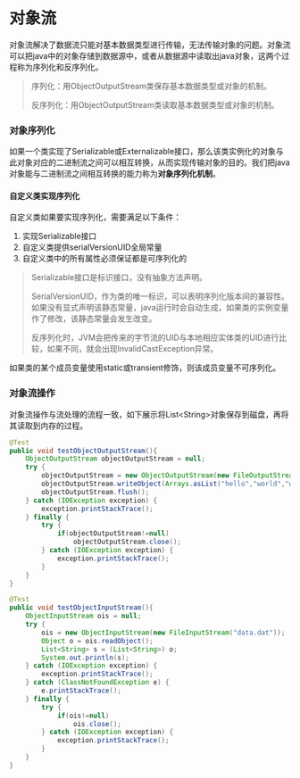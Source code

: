# 对象流

对象流解决了数据流只能对基本数据类型进行传输，无法传输对象的问题。对象流可以把java中的对象存储到数据源中，或者从数据源中读取出java对象，这两个过程称为序列化和反序列化。

> 序列化：用ObjectOutputStream类保存基本数据类型或对象的机制。
>
> 反序列化：用ObjectOutputStream类读取基本数据类型或对象的机制。

### 对象序列化

如果一个类实现了Serializable或Externalizable接口，那么该类实例化的对象与此对象对应的二进制流之间可以相互转换，从而实现传输对象的目的。我们把java对象能与二进制流之间相互转换的能力称为**对象序列化机制**。

#### 自定义类实现序列化

自定义类如果要实现序列化，需要满足以下条件：

1. 实现Serializable接口
2. 自定义类提供serialVersionUID全局常量
3. 自定义类中的所有属性必须保证都是可序列化的

> Serializable接口是标识接口，没有抽象方法声明。
>
> SerialVersionUID，作为类的唯一标识，可以表明序列化版本间的兼容性。如果没有显式声明该静态常量，java运行时会自动生成，如果类的实例变量作了修改，该静态常量会发生改变。
>
> 反序列化时，JVM会把传来的字节流的UID与本地相应实体类的UID进行比较，如果不同，就会出现InvalidCastException异常。

如果类的某个成员变量使用static或transient修饰，则该成员变量不可序列化。

### 对象流操作

对象流操作与流处理的流程一致，如下展示将List\<String\>对象保存到磁盘，再将其读取到内存的过程。

```java
@Test
public void testObjectOutputStream(){
    ObjectOutputStream objectOutputStream = null;
    try {
        objectOutputStream = new ObjectOutputStream(new FileOutputStream("data.dat"));
        objectOutputStream.writeObject(Arrays.asList("hello","world","who","do","you","love"));
        objectOutputStream.flush();
    } catch (IOException exception) {
        exception.printStackTrace();
    } finally {
        try {
            if(objectOutputStream!=null)
                objectOutputStream.close();
        } catch (IOException exception) {
            exception.printStackTrace();
        }
    }
}

@Test
public void testObjectInputStream(){
    ObjectInputStream ois = null;
    try {
        ois = new ObjectInputStream(new FileInputStream("data.dat"));
        Object o = ois.readObject();
        List<String> s = (List<String>) o;
        System.out.println(s);
    } catch (IOException exception) {
        exception.printStackTrace();
    } catch (ClassNotFoundException e) {
        e.printStackTrace();
    } finally {
        try {
            if(ois!=null)
                ois.close();
        } catch (IOException exception) {
            exception.printStackTrace();
        }
    }
}
```

